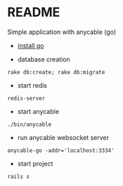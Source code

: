 # README

Simple application with anycable (go)

* [install go](https://golang.org/doc/install)

* database creation

`rake db:create; rake db:migrate`

* start redis

`redis-server`

* start anycable

`./bin/anycable`

* run anycable websocket server

`anycable-go -addr='localhost:3334'`

* start project

`rails s`


